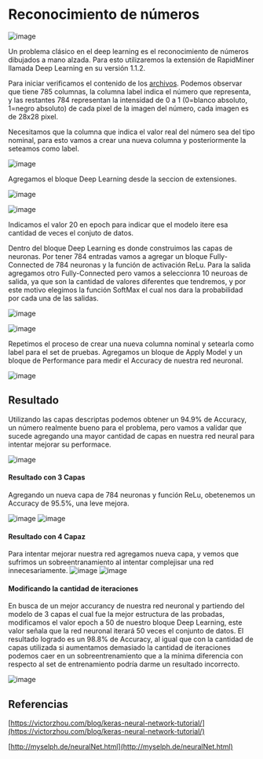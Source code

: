 # Reconocimiento de números 

![image](https://user-images.githubusercontent.com/11593599/143690419-de3a89f4-c50e-45a0-ab8e-4312ee57902f.png)

Un problema clásico en el deep learning es el reconocimiento de números dibujados a mano alzada.
Para esto utilizaremos la extensión de RapidMiner llamada Deep Learning en su versión 1.1.2.

Para iniciar verificamos el contenido de los [archivos](https://drive.google.com/drive/folders/13wovnAqprxlWX1ABUrXQgfkNO7qq7eKQ?usp=sharing).
Podemos observar que tiene 785 columnas, la columna label indica el número que representa, y las restantes 784 representan la intensidad de 0 a 1 (0=blanco absoluto, 1=negro absoluto) de cada pixel de la imagen del número, cada imagen es de 28x28 pixel. 

Necesitamos que la columna que indica el valor real del número sea del tipo nominal, para esto vamos a crear una nueva columna y posteriormente la seteamos como label.

![image](https://user-images.githubusercontent.com/11593599/143719831-1a1dd7e5-f7a4-4d6b-96be-4f296a2874bb.png)

Agregamos el bloque Deep Learning desde la seccion de extensiones.

![image](https://user-images.githubusercontent.com/11593599/143719869-4777f636-bb13-4049-8a51-d69a8a7b870f.png)

![image](https://user-images.githubusercontent.com/11593599/143719884-33ddc7b5-440f-4e60-ac75-4f5ca48c8f99.png)

Indicamos el valor 20 en epoch para indicar que el modelo itere esa cantidad de veces el conjuto de datos.

Dentro del bloque Deep Learning es donde construimos las capas de neuronas.
Por tener 784 entradas vamos a agregar un bloque Fully-Connected de 784 neuronas y la función de activación ReLu. Para la salida agregamos otro Fully-Connected pero vamos a seleccionra 10 neuroas de salida, ya que son la cantidad de valores diferentes que tendremos, y por este motivo elegimos la función SoftMax el cual nos dara la probabilidad por cada una de las salidas.

![image](https://user-images.githubusercontent.com/11593599/143718524-134cf6cd-b87e-492c-8f52-11cd81512658.png)

![image](https://user-images.githubusercontent.com/11593599/143718516-fd7d19e7-a978-4f3c-9006-4a04f41024cd.png)

Repetimos el proceso de crear una nueva columna nominal y setearla como label para el set de pruebas. Agregamos un bloque de Apply Model y un bloque de Performance para medir el Accuracy de nuestra red neuronal.

![image](https://user-images.githubusercontent.com/11593599/143718511-78428793-f15a-49aa-a1e3-7dbc90c92d3f.png)

## Resultado
Utilizando las capas descriptas podemos obtener un 94.9% de Accuracy, un número realmente bueno para el problema, pero vamos a validar que sucede agregando una mayor cantidad de capas en nuestra red neural para intentar mejorar su performace.

![image](https://user-images.githubusercontent.com/11593599/143690639-251754a2-3eab-40b1-9c26-927b4055fe6f.png)

#### Resultado con 3 Capas
Agregando un nueva capa de 784 neuronas y función ReLu, obetenemos un Accuracy de 95.5%, una leve mejora. 

![image](https://user-images.githubusercontent.com/11593599/143690677-d3d4dfea-a645-4e88-9be9-851c8e92a3dc.png)
![image](https://user-images.githubusercontent.com/11593599/143716573-2e01508d-966c-47de-b011-b81f3b90abfa.png)


#### Resultado con 4 Capaz
Para intentar mejorar nuestra red agregamos nueva capa, y vemos que sufrimos un sobreentranamiento al intentar complejisar una red innecesariamente.
![image](https://user-images.githubusercontent.com/11593599/143716960-7afe335e-7e87-4fe3-bd10-dd5f97778c40.png)
![image](https://user-images.githubusercontent.com/11593599/143718504-2fc7d137-f532-4b98-8038-e8dbff154acf.png)

#### Modificando la cantidad de iteraciones
En busca de un mejor accurancy de nuestra red neuronal y partiendo del modelo de 3 capas el cual fue la mejor estructura de las probadas, modificamos el valor epoch a 50 de nuestro bloque Deep Learning, este valor señala que la red neuronal iterará 50 veces el conjunto de datos.
El resultado logrado es un 98.8% de Accuracy, al igual que con la cantidad de capas utilizada si aumentamos demasiado la cantidad de iteraciones podemos caer en un sobreentrenamiento que a la mínima diferencia con respecto al set de entrenamiento podría darme un resultado incorrecto.

![image](https://user-images.githubusercontent.com/11593599/143723441-3c79ac30-e666-4d12-b38f-81edddb06496.png)


## Referencias
[https://victorzhou.com/blog/keras-neural-network-tutorial/](https://victorzhou.com/blog/keras-neural-network-tutorial/)

[http://myselph.de/neuralNet.html](http://myselph.de/neuralNet.html)
